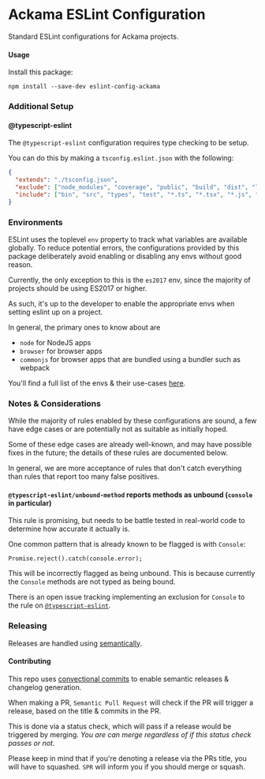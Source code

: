 # Ackama ESLint Configuration

Standard ESLint configurations for Ackama projects.

#### Usage

Install this package:

    npm install --save-dev eslint-config-ackama

### Additional Setup

#### @typescript-eslint

The `@typescript-eslint` configuration requires type checking to be setup.

You can do this by making a `tsconfig.eslint.json` with the following:

```json
{
  "extends": "./tsconfig.json",
  "exclude": ["node_modules", "coverage", "public", "build", "dist", "lib"],
  "include": ["bin", "src", "types", "test", "*.ts", "*.tsx", "*.js", "*.jsx"]
}
```

### Environments

ESLint uses the toplevel `env` property to track what variables are available
globally. To reduce potential errors, the configurations provided by this
package deliberately avoid enabling or disabling any envs without good reason.

Currently, the only exception to this is the `es2017` env, since the majority of
projects should be using ES2017 or higher.

As such, it's up to the developer to enable the appropriate envs when setting
eslint up on a project.

In general, the primary ones to know about are

- `node` for NodeJS apps
- `browser` for browser apps
- `commonjs` for browser apps that are bundled using a bundler such as webpack

You'll find a full list of the envs & their use-cases
[here](https://eslint.org/docs/user-guide/configuring#specifying-environments).

### Notes & Considerations

While the majority of rules enabled by these configurations are sound, a few
have edge cases or are potentially not as suitable as initially hoped.

Some of these edge cases are already well-known, and may have possible fixes in
the future; the details of these rules are documented below.

In general, we are more acceptance of rules that don't catch everything than
rules that report too many false positives.

#### `@typescript-eslint/unbound-method` reports methods as unbound (`console` in particular)

This rule is promising, but needs to be battle tested in real-world code to
determine how accurate it actually is.

One common pattern that is already known to be flagged is with `Console`:

```
Promise.reject().catch(console.error);
```

This will be incorrectly flagged as being unbound. This is because currently the
`Console` methods are not typed as being bound.

There is an open issue tracking implementing an exclusion for `Console` to the
rule on
[`@typescript-eslint`](https://github.com/typescript-eslint/typescript-eslint/issues/1085).

### Releasing

Releases are handled using
[semantically](https://github.com/semantic-release/semantic-release).

#### Contributing

This repo uses
[convectional commits](https://www.conventionalcommits.org/en/v1.0.0/) to enable
semantic releases & changelog generation.

When making a PR, `Semantic Pull Request` will check if the PR will trigger a
release, based on the title & commits in the PR.

This is done via a status check, which will pass if a release would be triggered
by merging. _You are can merge regardless of if this status check passes or
not._

Please keep in mind that if you're denoting a release via the PRs title, you
will have to squashed. `SPR` will inform you if you should merge or squash.
